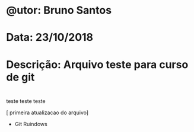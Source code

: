 # 
# @utor: Bruno Santos
# Data: 23/10/2018
# Descrição: Arquivo teste para curso de git
# 

teste teste teste

[ primeira atualizacao do arquivo]

- Git Ruindows
